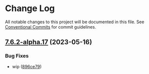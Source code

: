 # Change Log

All notable changes to this project will be documented in this file.
See [Conventional Commits](https://conventionalcommits.org) for commit guidelines.

## [7.6.2-alpha.17](https://github.com/SocialGouv/docker/compare/wait-for-postgres@7.6.2-alpha.16...wait-for-postgres@7.6.2-alpha.17) (2023-05-16)


### Bug Fixes

* wip ([896ce79](https://github.com/SocialGouv/docker/commit/896ce7988eba5b9e15083eb9deb7503d2990ac90))
